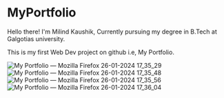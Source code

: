 # MyPortfolio

Hello there! I'm Milind Kaushik, Currently pursuing my degree in B.Tech at Galgotias university.

This is my first Web Dev project on github i.e, My Portfolio.


 
![My Portfolio — Mozilla Firefox 26-01-2024 17_35_29](https://github.com/Kaushikmilind-svg/MyPortfolio/assets/85938864/c9334a78-c32f-43b4-b12e-7577b4f831f8)
![My Portfolio — Mozilla Firefox 26-01-2024 17_35_48](https://github.com/Kaushikmilind-svg/MyPortfolio/assets/85938864/e206eb28-80d7-47ad-b6b5-5f0e0be17ded)
![My Portfolio — Mozilla Firefox 26-01-2024 17_35_56](https://github.com/Kaushikmilind-svg/MyPortfolio/assets/85938864/0ee50098-6a6f-40bd-8756-d5267042ebf5)
![My Portfolio — Mozilla Firefox 26-01-2024 17_36_04](https://github.com/Kaushikmilind-svg/MyPortfolio/assets/85938864/5e5a3c16-5a8c-44d9-88ac-fa20d69de67a)
